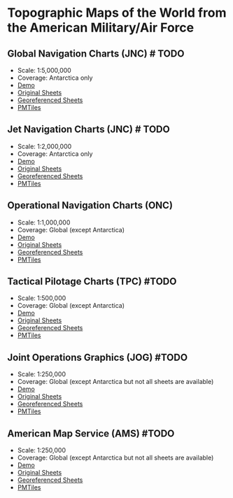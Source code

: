 # Topographic Maps of the World from the American Military/Air Force

## Global Navigation Charts (JNC) # TODO
  - Scale: 1:5,000,000
  - Coverage: Antarctica only
  - [Demo](https://ramseraph.github.io/american_world_topo_maps/gnc/)
  - [Original Sheets](https://github.com/ramseraph/american_world_topo_maps/releases/tag/gnc-orig)
  - [Georeferenced Sheets](https://github.com/ramseraph/american_world_topo_maps/releases/tag/gnc-georef)
  - [PMTiles](https://github.com/ramseraph/american_world_topo_maps/releases/tag/gnc-pmtiles)

## Jet Navigation Charts (JNC) # TODO
  - Scale: 1:2,000,000
  - Coverage: Antarctica only
  - [Demo](https://ramseraph.github.io/american_world_topo_maps/jnc/)
  - [Original Sheets](https://github.com/ramseraph/american_world_topo_maps/releases/tag/jnc-orig)
  - [Georeferenced Sheets](https://github.com/ramseraph/american_world_topo_maps/releases/tag/jnc-georef)
  - [PMTiles](https://github.com/ramseraph/american_world_topo_maps/releases/tag/jnc-pmtiles)

## Operational Navigation Charts (ONC)
  - Scale: 1:1,000,000
  - Coverage: Global (except Antarctica)
  - [Demo](https://ramseraph.github.io/american_world_topo_maps/onc/)
  - [Original Sheets](https://github.com/ramseraph/american_world_topo_maps/releases/tag/onc-orig)
  - [Georeferenced Sheets](https://github.com/ramseraph/american_world_topo_maps/releases/tag/onc-georef)
  - [PMTiles](https://github.com/ramseraph/american_world_topo_maps/releases/tag/onc-pmtiles)

## Tactical Pilotage Charts (TPC) #TODO
  - Scale: 1:500,000
  - Coverage: Global (except Antarctica)
  - [Demo](https://ramseraph.github.io/american_world_topo_maps/tpc/)
  - [Original Sheets](https://github.com/ramseraph/american_world_topo_maps/releases/tag/tpc-orig)
  - [Georeferenced Sheets](https://github.com/ramseraph/american_world_topo_maps/releases/tag/tpc-georef)
  - [PMTiles](https://github.com/ramseraph/american_world_topo_maps/releases/tag/tpc-pmtiles)

## Joint Operations Graphics (JOG) #TODO
  - Scale: 1:250,000
  - Coverage: Global (except Antarctica but not all sheets are available)
  - [Demo](https://ramseraph.github.io/american_world_topo_maps/jog/)
  - [Original Sheets](https://github.com/ramseraph/american_world_topo_maps/releases/tag/jog-orig)
  - [Georeferenced Sheets](https://github.com/ramseraph/american_world_topo_maps/releases/tag/jog-georef)
  - [PMTiles](https://github.com/ramseraph/american_world_topo_maps/releases/tag/jog-pmtiles)

## American Map Service (AMS) #TODO
  - Scale: 1:250,000
  - Coverage: Global (except Antarctica but not all sheets are available)
  - [Demo](https://ramseraph.github.io/american_world_topo_maps/ams/)
  - [Original Sheets](https://github.com/ramseraph/american_world_topo_maps/releases/tag/ams-orig)
  - [Georeferenced Sheets](https://github.com/ramseraph/american_world_topo_maps/releases/tag/ams-georef)
  - [PMTiles](https://github.com/ramseraph/american_world_topo_maps/releases/tag/ams-pmtiles)



